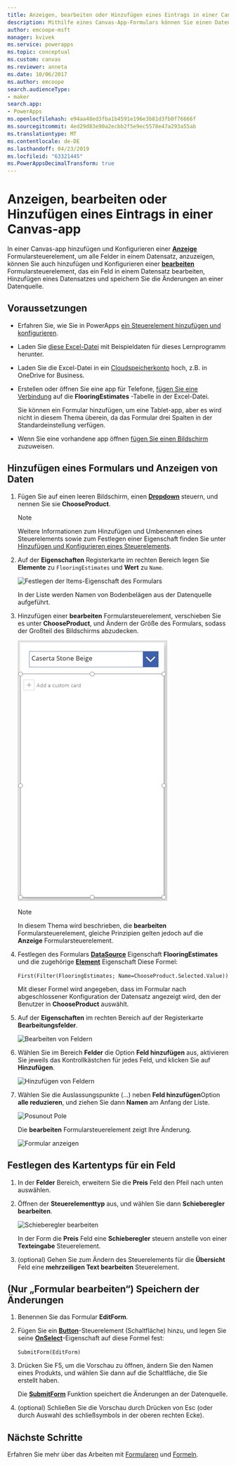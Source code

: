 ```yaml
---
title: Anzeigen, bearbeiten oder Hinzufügen eines Eintrags in einer Canvas-app | Microsoft-Dokumentation
description: Mithilfe eines Canvas-App-Formulars können Sie einen Datensatz aus einer Tabelle in der Datenquelle anzeigen, bearbeiten oder hinzufügen.
author: emcoope-msft
manager: kvivek
ms.service: powerapps
ms.topic: conceptual
ms.custom: canvas
ms.reviewer: anneta
ms.date: 10/06/2017
ms.author: emcoope
search.audienceType:
- maker
search.app:
- PowerApps
ms.openlocfilehash: e94aa48ed3fba1b4591e196e3b81d3fb0f76666f
ms.sourcegitcommit: 4ed29d83e90a2ecbb2f5e9ec5578e47a293a55ab
ms.translationtype: MT
ms.contentlocale: de-DE
ms.lasthandoff: 04/23/2019
ms.locfileid: "63321445"
ms.PowerAppsDecimalTransform: true
---
```

# <a name="show-edit-or-add-a-record-in-a-canvas-app"></a>Anzeigen, bearbeiten oder Hinzufügen eines Eintrags in einer Canvas-app

In einer Canvas-app hinzufügen und Konfigurieren einer **[Anzeige](controls/control-form-detail.md)** Formularsteuerelement, um alle Felder in einem Datensatz, anzuzeigen, können Sie auch hinzufügen und Konfigurieren einer **[bearbeiten](controls/control-form-detail.md)** Formularsteuerelement, das ein Feld in einem Datensatz bearbeiten, Hinzufügen eines Datensatzes und speichern Sie die Änderungen an einer Datenquelle.

## <a name="prerequisites"></a>Voraussetzungen

- Erfahren Sie, wie Sie in PowerApps [ein Steuerelement hinzufügen und konfigurieren](add-configure-controls.md).
- Laden Sie [diese Excel-Datei](https://az787822.vo.msecnd.net/documentation/get-started-from-data/FlooringEstimates.xlsx) mit Beispieldaten für dieses Lernprogramm herunter.
- Laden Sie die Excel-Datei in ein [Cloudspeicherkonto](connections/cloud-storage-blob-connections.md) hoch, z.B. in OneDrive for Business.
- Erstellen oder öffnen Sie eine app für Telefone, [fügen Sie eine Verbindung](add-data-connection.md) auf die **FlooringEstimates** -Tabelle in der Excel-Datei.

    Sie können ein Formular hinzufügen, um eine Tablet-app, aber es wird nicht in diesem Thema überein, da das Formular drei Spalten in der Standardeinstellung verfügen.

- Wenn Sie eine vorhandene app öffnen [fügen Sie einen Bildschirm](add-screen-context-variables.md) zuzuweisen.

## <a name="add-a-form-and-show-data"></a>Hinzufügen eines Formulars und Anzeigen von Daten
1. Fügen Sie auf einen leeren Bildschirm, einen **[Dropdown](controls/control-drop-down.md)** steuern, und nennen Sie sie **ChooseProduct**.

    > [!NOTE]
   > Weitere Informationen zum Hinzufügen und Umbenennen eines Steuerelements sowie zum Festlegen einer Eigenschaft finden Sie unter [Hinzufügen und Konfigurieren eines Steuerelements](add-configure-controls.md).

1. Auf der **Eigenschaften** Registerkarte im rechten Bereich legen Sie **Elemente** zu `FlooringEstimates` und **Wert** zu `Name`.

    ![Festlegen der Items-Eigenschaft des Formulars](./media/add-form/items-property.png)

    In der Liste werden Namen von Bodenbelägen aus der Datenquelle aufgeführt.

1. Hinzufügen einer **bearbeiten** Formularsteuerelement, verschieben Sie es unter **ChooseProduct**, und Ändern der Größe des Formulars, sodass der Großteil des Bildschirms abzudecken.

    ![Ein Formular hinzufügen](./media/add-form/add-a-form.png)

    > [!NOTE]
   > In diesem Thema wird beschrieben, die **bearbeiten** Formularsteuerelement, gleiche Prinzipien gelten jedoch auf die **Anzeige** Formularsteuerelement.

1. Festlegen des Formulars **[DataSource](controls/control-form-detail.md)** Eigenschaft **FlooringEstimates** und die zugehörige **[Element](controls/control-form-detail.md)** Eigenschaft Diese Formel:

    `First(Filter(FlooringEstimates; Name=ChooseProduct.Selected.Value))`

   Mit dieser Formel wird angegeben, dass im Formular nach abgeschlossener Konfiguration der Datensatz angezeigt wird, den der Benutzer in **ChooseProduct** auswählt.

1. Auf der **Eigenschaften** im rechten Bereich auf der Registerkarte **Bearbeitungsfelder**.

    ![Bearbeiten von Feldern](./media/add-form/edit-fields.png)

1. Wählen Sie im Bereich **Felder** die Option **Feld hinzufügen** aus, aktivieren Sie jeweils das Kontrollkästchen für jedes Feld, und klicken Sie auf **Hinzufügen**.

    ![Hinzufügen von Feldern](./media/add-form/add-fields.png)

1. Wählen Sie die Auslassungspunkte (...) neben **Feld hinzufügen**Option **alle reduzieren**, und ziehen Sie dann **Namen** am Anfang der Liste.

    ![Posunout Pole](./media/add-form/move-field.png)

    Die **bearbeiten** Formularsteuerelement zeigt Ihre Änderung.

    ![Formular anzeigen](./media/add-form/show-form1.png)

## <a name="set-the-card-type-for-a-field"></a>Festlegen des Kartentyps für ein Feld
1. In der **Felder** Bereich, erweitern Sie die **Preis** Feld den Pfeil nach unten auswählen.

1. Öffnen der **Steuerelementtyp** aus, und wählen Sie dann **Schieberegler bearbeiten**.

    ![Schieberegler bearbeiten](./media/add-form/edit-slider.png)

    In der Form die **Preis** Feld eine **Schieberegler** steuern anstelle von einer **Texteingabe** Steuerelement.

1. (optional) Gehen Sie zum Ändern des Steuerelements für die **Übersicht** Feld eine **mehrzeiligen Text bearbeiten** Steuerelement.

## <a name="edit-form-only-save-changes"></a>(Nur „Formular bearbeiten“) Speichern der Änderungen

1. Benennen Sie das Formular **EditForm**.

1. Fügen Sie ein **[Button](controls/control-button.md)**-Steuerelement (Schaltfläche) hinzu, und legen Sie seine **[OnSelect](controls/properties-core.md)**-Eigenschaft auf diese Formel fest:

   `SubmitForm(EditForm)`

1. Drücken Sie F5, um die Vorschau zu öffnen, ändern Sie den Namen eines Produkts, und wählen Sie dann auf die Schaltfläche, die Sie erstellt haben.

    Die **[SubmitForm](functions/function-form.md)** Funktion speichert die Änderungen an der Datenquelle.

1. (optional) Schließen Sie die Vorschau durch Drücken von Esc (oder durch Auswahl des schließsymbols in der oberen rechten Ecke).

## <a name="next-steps"></a>Nächste Schritte
Erfahren Sie mehr über das Arbeiten mit [Formularen](working-with-forms.md) und [Formeln](working-with-formulas.md).
